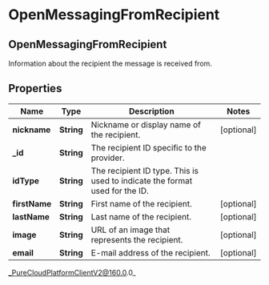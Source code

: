 # OpenMessagingFromRecipient

## OpenMessagingFromRecipient
Information about the recipient the message is received from.

## Properties

|Name | Type | Description | Notes|
|------------ | ------------- | ------------- | -------------|
| **nickname** | **String** | Nickname or display name of the recipient. | [optional] |
| **_id** | **String** | The recipient ID specific to the provider. | |
| **idType** | **String** | The recipient ID type. This is used to indicate the format used for the ID. | |
| **firstName** | **String** | First name of the recipient. | [optional] |
| **lastName** | **String** | Last name of the recipient. | [optional] |
| **image** | **String** | URL of an image that represents the recipient. | [optional] |
| **email** | **String** | E-mail address of the recipient. | [optional] |



_PureCloudPlatformClientV2@160.0.0_
